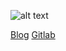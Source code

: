 ![alt text](https://avatars3.githubusercontent.com/u/1964248?s=460&u=f602930c68c1c3f582f2e02afe3915586af2691b&v=4?style=centerme)

[Blog](https://volkanozdamar.com)            [Gitlab](https://gitlab.com/volkan)

<!--
**volkanozdamar/volkanozdamar** is a ✨ _special_ ✨ repository because its `README.md` (this file) appears on your GitHub profile.

Here are some ideas to get you started:

- 🔭 I’m currently working on ...
- 🌱 I’m currently learning ...
- 👯 I’m looking to collaborate on ...
- 🤔 I’m looking for help with ...
- 💬 Ask me about ...
- 📫 How to reach me: ...
- 😄 Pronouns: ...
- ⚡ Fun fact: ...
-->
